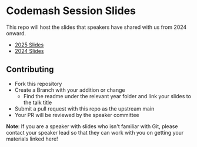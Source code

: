 # Codemash Session Slides

This repo will host the slides that speakers have shared with us from 2024 onward.

- [2025 Slides](2025/README.md)
- [2024 Slides](2024/README.md)

## Contributing

- Fork this repository
- Create a Branch with your addition or change
  - Find the readme under the relevant year folder and link your slides to the talk title 
- Submit a pull request with this repo as the upstream main
- Your PR will be reviewed by the speaker committee

**Note**: If you are a speaker with slides who isn't familiar with Git, please contact your speaker lead so that they can work with you on getting your materials linked here!
